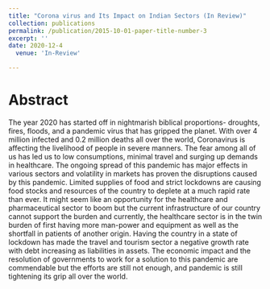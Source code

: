 ```yaml
---
title: "Corona virus and Its Impact on Indian Sectors (In Review)"
collection: publications
permalink: /publication/2015-10-01-paper-title-number-3
excerpt: ''
date: 2020-12-4
  venue: 'In-Review'

---
```

Abstract
======
The year 2020 has started off in nightmarish biblical proportions- droughts, fires, floods, and a pandemic virus that has gripped the planet. With over 4 million infected and 0.2 million deaths all over the world, Coronavirus is affecting the livelihood of people in severe manners. The fear among all of us has led us to low consumptions, minimal travel and surging up demands in healthcare. The ongoing spread of this pandemic has major effects in various sectors and volatility in markets has proven the disruptions caused by this pandemic. Limited supplies of food and strict lockdowns are causing food stocks and resources of the country to deplete at a much rapid rate than ever. It might seem like an opportunity for the healthcare and pharmaceutical sector to boom but the current infrastructure of our country cannot support the burden and currently, the healthcare sector is in the twin burden of first having more man-power and equipment as well as the shortfall in patients of another origin. Having the country in a state of lockdown has made the travel and tourism sector a negative growth rate with debt increasing as liabilities in assets. The economic impact and the resolution of governments to work for a solution to this pandemic are commendable but the efforts are still not enough, and pandemic is still tightening its grip all over the world.
